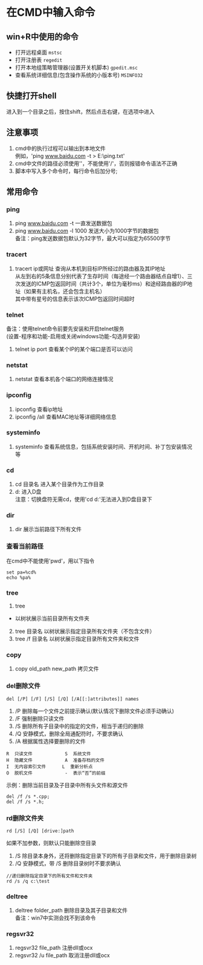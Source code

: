 # 在CMD中输入命令

## win+R中使用的命令
* 打开远程桌面
`mstsc`
* 打开注册表
`regedit`
* 打开本地组策略管理器(设置开关机脚本)
`gpedit.msc`
* 查看系统详细信息(包含操作系统的小版本号)
`MSINFO32`


## 快捷打开shell
进入到一个目录之后，按住shift，然后点击右键，在选项中进入


## 注意事项
1. cmd中的执行过程可以输出到本地文件  
例如，'ping www.baidu.com -t > E:\ping.txt'  
2. cmd中文件的路径必须使用'\'，不能使用'/'，否则报错命令语法不正确  
3. 脚本中写入多个命令时，每行命令后加分号;


## 常用命令
### ping
1. ping www.baidu.com -t
一直发送数据包  
2. ping www.baidu.com -l 1000
发送大小为1000字节的数据包  
备注：ping发送数据包默认为32字节，最大可以指定为65500字节  

### tracert
1. tracert ip或网址
查询从本机到目标IP所经过的路由器及其IP地址  
从左到右的5条信息分别代表了生存时间（每途经一个路由器结点自增1）、三次发送的ICMP包返回时间（共计3个，单位为毫秒ms）和途经路由器的IP地址（如果有主机名，还会包含主机名）  
其中带有星号的信息表示该次ICMP包返回时间超时  

### telnet
备注：使用telnet命令前要先安装和开启telnet服务  
(设置-程序和功能-启用或关闭windows功能-勾选并安装)
1. telnet ip port
查看某个IP的某个端口是否可以访问  

### netstat
1. netstat
查看本机各个端口的网络连接情况  

### ipconfig
1. ipconfig
查看ip地址  
2. ipconfig /all
查看MAC地址等详细网络信息  

### systeminfo
1. systeminfo
查看系统信息，包括系统安装时间、开机时间、补丁包安装情况等  

### cd
1. cd 目录名
进入某个目录作为工作目录  
2. d:
进入D盘  
注意：切换盘符无需cd，使用'cd d:'无法进入到D盘目录下  

### dir
1. dir
展示当前路径下所有文件

### 查看当前路径
在cmd中不能使用'pwd'，用以下指令
```
set pa=%cd%
echo %pa%
```

### tree
1. tree
* 以树状展示当前目录所有文件夹  
2. tree 目录名
以树状展示指定目录所有文件夹（不包含文件）  
3. tree /f 目录名
以树状展示指定目录所有文件夹和文件  

### copy
1. copy old_path new_path
拷贝文件  

### del删除文件
```
del [/P] [/F] [/S] [/Q] [/A[[:]attributes]] names
```
1. /P 删除每一个文件之前提示确认(默认情况下删除文件必须手动确认)
2. /F 强制删除只读文件
3. /S 删除所有子目录中的指定的文件，相当于递归的删除
4. /Q 安静模式，删除全局通配符时，不要求确认
5. /A 根据属性选择要删除的文件
```
R  只读文件            S  系统文件
H  隐藏文件            A  准备存档的文件
I  无内容索引文件      L  重新分析点
O  脱机文件            -  表示“否”的前缀
```
示例：删除当前目录及子目录中所有头文件和源文件  
```
del /f /s *.cpp;
del /f /s *.h;
```

### rd删除文件夹
```
rd [/S] [/Q] [drive:]path
```
如果不加参数，则默认只能删除空目录  
1. /S      除目录本身外，还将删除指定目录下的所有子目录和文件，用于删除目录树
2. /Q      安静模式，带 /S 删除目录树时不要求确认
```
//递归删除指定目录下的所有文件和文件夹
rd /s /q c:\test
```

### deltree
1. deltree folder_path
删除目录及其子目录和文件  
备注：win7中实测会找不到该命令  

### regsvr32
1. regsvr32 file_path
注册dll或ocx  
2. regsvr32 /u file_path
取消注册dll或ocx  